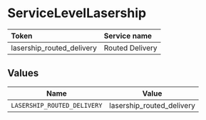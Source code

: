 # ServiceLevelLasership

|Token | Service name|
|:---|:---|
| lasership_routed_delivery | Routed Delivery|



## Values

| Name                        | Value                       |
| --------------------------- | --------------------------- |
| `LASERSHIP_ROUTED_DELIVERY` | lasership_routed_delivery   |